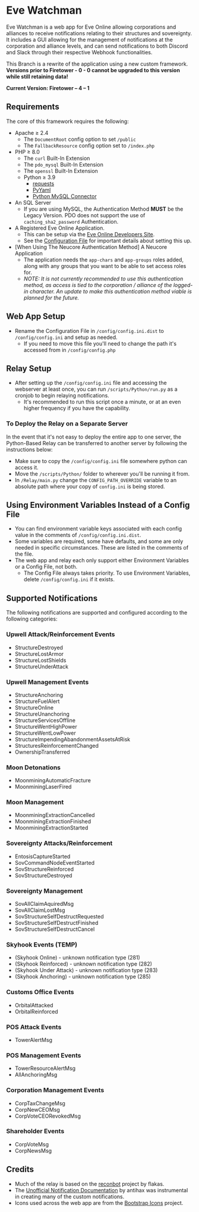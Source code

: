# Eve Watchman

Eve Watchman is a web app for Eve Online allowing corporations and alliances to receive notifications relating to their structures and sovereignty. It includes a GUI allowing for the management of notifications at the corporation and alliance levels, and can send notifications to both Discord and Slack through their respective Webhook functionalities.

This Branch is a rewrite of the application using a new custom framework. **Versions prior to Firetower - 0 - 0 cannot be upgraded to this version while still retaining data!**

**Current Version: Firetower – 4 – 1**

## Requirements

The core of this framework requires the following:

* Apache ≥ 2.4
  * The `DocumentRoot` config option to set `/public`
  * The `FallbackResource` config option set to `/index.php`
* PHP ≥ 8.0
  * The `curl` Built-In Extension
  * The `pdo_mysql` Built-In Extension
  * The `openssl` Built-In Extension
  * Python ≥ 3.9
    * [requests](https://pypi.org/project/requests/)
    * [PyYaml](https://pypi.org/project/PyYAML/)
    * [Python MySQL Connector](https://dev.mysql.com/downloads/connector/python/)
* An SQL Server
  * If you are using MySQL, the Authentication Method **MUST** be the Legacy Version. PDO does not support the use of `caching_sha2_password` Authentication.
* A Registered Eve Online Application.
  * This can be setup via the [Eve Online Developers Site](https://developers.eveonline.com/).
  * See the [Configuration File](/config/config.ini.dist) for important details about setting this up.
* [When Using The Neucore Authentication Method] A Neucore Application
  * The application needs the `app-chars` and `app-groups` roles added, along with any groups that you want to be able to set access roles for.
  * _NOTE: It is not currently recommended to use this authentication method, as access is tied to the corporation / alliance of the logged-in character. An update to make this authentication method viable is planned for the future._

## Web App Setup
* Rename the Configuration File in `/config/config.ini.dist` to `/config/config.ini` and setup as needed.
  * If you need to move this file you'll need to change the path it's accessed from in `/config/config.php`

## Relay Setup
* After setting up the `/config/config.ini` file and accessing the webserver at least once, you can run `/scripts/Python/run.py` as a cronjob to begin relaying notifications.
  * It's recommended to run this script once a minute, or at an even higher frequency if you have the capability.

### To Deploy the Relay on a Separate Server
   In the event that it's not easy to deploy the entire app to one server, the Python-Based Relay can be transferred to another server by following the instructions below:
* Make sure to copy the `/config/config.ini` file somewhere python can access it.
* Move the `/scripts/Python/` folder to wherever you'll be running it from.
* In `/Relay/main.py` change the `CONFIG_PATH_OVERRIDE` variable to an absolute path where your copy of `config.ini` is being stored.

## Using Environment Variables Instead of a Config File
* You can find environment variable keys associated with each config value in the comments of `/config/config.ini.dist`.
* Some variables are required, some have defaults, and some are only needed in specific circumstances. These are listed in the comments of the file.
* The web app and relay each only support either Environment Variables or a Config File, not both.
  * The Config File always takes priority. To use Environment Variables, delete `/config/config.ini` if it exists.

## Supported Notifications
The following notifications are supported and configured according to the following categories:

### Upwell Attack/Reinforcement Events
* StructureDestroyed
* StructureLostArmor
* StructureLostShields
* StructureUnderAttack
### Upwell Management Events
* StructureAnchoring
* StructureFuelAlert
* StructureOnline
* StructureUnanchoring
* StructureServicesOffline
* StructureWentHighPower
* StructureWentLowPower
* StructureImpendingAbandonmentAssetsAtRisk
* StructuresReinforcementChanged
* OwnershipTransferred
### Moon Detonations
* MoonminingAutomaticFracture
* MoonminingLaserFired
### Moon Management
* MoonminingExtractionCancelled
* MoonminingExtractionFinished
* MoonminingExtractionStarted
### Sovereignty Attacks/Reinforcement
* EntosisCaptureStarted
* SovCommandNodeEventStarted
* SovStructureReinforced
* SovStructureDestroyed
### Sovereignty Management
* SovAllClaimAquiredMsg
* SovAllClaimLostMsg
* SovStructureSelfDestructRequested
* SovStructureSelfDestructFinished
* SovStructureSelfDestructCancel
### Skyhook Events (TEMP)
* (Skyhook Online) - unknown notification type (281)
* (Skyhook Reinforced) - unknown notification type (282)
* (Skyhook Under Attack) - unknown notification type (283)
* (Skyhook Anchoring) - unknown notification type (285)
### Customs Office Events
* OrbitalAttacked
* OrbitalReinforced
### POS Attack Events
* TowerAlertMsg
### POS Management Events
* TowerResourceAlertMsg
* AllAnchoringMsg
### Corporation Management Events
* CorpTaxChangeMsg
* CorpNewCEOMsg
* CorpVoteCEORevokedMsg
### Shareholder Events
* CorpVoteMsg
* CorpNewsMsg

## Credits
* Much of the relay is based on the [reconbot](https://github.com/flakas/reconbot) project by flakas.
* The [Unofficial Notification Documentation](https://github.com/antihax/goesi/blob/master/notification/notification.go) by antihax was instrumental in creating many of the custom notifications.
* Icons used across the web app are from the [Bootstrap Icons](https://icons.getbootstrap.com/) project.
